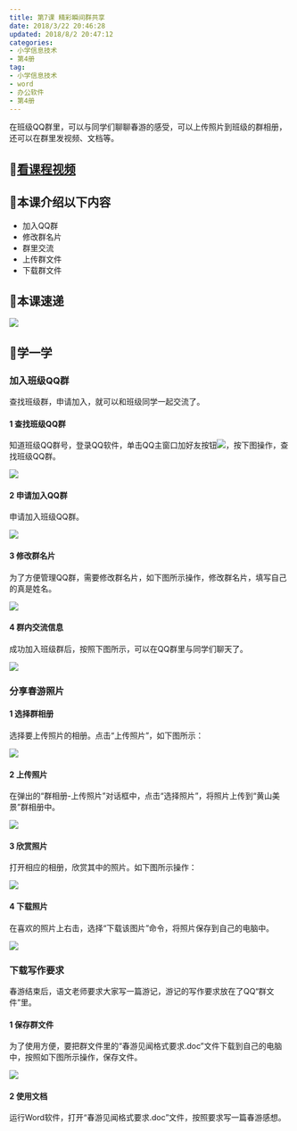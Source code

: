 ```yaml
---
title: 第7课 精彩瞬间群共享
date: 2018/3/22 20:46:28
updated: 2018/8/2 20:47:12
categories:
- 小学信息技术
- 第4册
tag: 
- 小学信息技术
- word
- 办公软件
- 第4册
---
```

在班级QQ群里，可以与同学们聊聊春游的感受，可以上传照片到班级的群相册，还可以在群里发视频、文档等。
## 🎦[看课程视频](https://itdamo.ke.qq.com/)

## :mega:本课介绍以下内容

- 加入QQ群
- 修改群名片
- 群里交流
- 上传群文件
- 下载群文件
## :rainbow:本课速递
![](/courses/ITP4/7.10.png)

<!-- more -->

## :electric_plug:学一学
### 加入班级QQ群
查找班级群，申请加入，就可以和班级同学一起交流了。
#### 1 查找班级QQ群
知道班级QQ群号，登录QQ软件，单击QQ主窗口加好友按钮![](/courses/ITP4/7.1.png)，按下图操作，查找班级QQ群。

![](/courses/ITP4/7.2.png)
#### 2 申请加入QQ群
申请加入班级QQ群。

![](/courses/ITP4/7.3.png)
#### 3 修改群名片
为了方便管理QQ群，需要修改群名片，如下图所示操作，修改群名片，填写自己的真是姓名。

![](/courses/ITP4/7.4.png)
#### 4 群内交流信息
成功加入班级群后，按照下图所示，可以在QQ群里与同学们聊天了。

![](/courses/ITP4/7.5.png)
### 分享春游照片
#### 1 选择群相册
选择要上传照片的相册。点击“上传照片”，如下图所示：

![](/courses/ITP4/7.6.png)
#### 2 上传照片
在弹出的“群相册-上传照片”对话框中，点击“选择照片”，将照片上传到“黄山美景”群相册中。

![](/courses/ITP4/7.7.png)
#### 3 欣赏照片
打开相应的相册，欣赏其中的照片。如下图所示操作：

![](/courses/ITP4/7.8.png)
#### 4 下载照片
在喜欢的照片上右击，选择“下载该图片”命令，将照片保存到自己的电脑中。

![](/courses/ITP4/7.9.png)
### 下载写作要求
春游结束后，语文老师要求大家写一篇游记，游记的写作要求放在了QQ“群文件”里。
#### 1 保存群文件
为了使用方便，要把群文件里的“春游见闻格式要求.doc”文件下载到自己的电脑中，按照如下图所示操作，保存文件。

![](/courses/ITP4/7.10.png)
#### 2 使用文档
运行Word软件，打开“春游见闻格式要求.doc”文件，按照要求写一篇春游感想。
